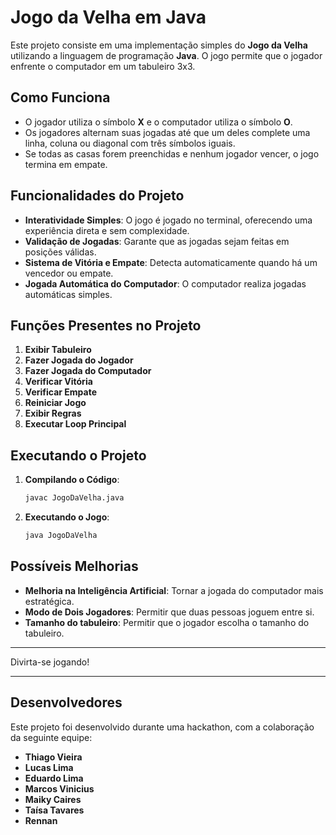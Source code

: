 # Jogo da Velha em Java

Este projeto consiste em uma implementação simples do **Jogo da Velha** utilizando a linguagem de programação **Java**. O jogo permite que o jogador enfrente o computador em um tabuleiro 3x3.

## Como Funciona

- O jogador utiliza o símbolo **X** e o computador utiliza o símbolo **O**.
- Os jogadores alternam suas jogadas até que um deles complete uma linha, coluna ou diagonal com três símbolos iguais.
- Se todas as casas forem preenchidas e nenhum jogador vencer, o jogo termina em empate.

## Funcionalidades do Projeto

- **Interatividade Simples**: O jogo é jogado no terminal, oferecendo uma experiência direta e sem complexidade.
- **Validação de Jogadas**: Garante que as jogadas sejam feitas em posições válidas.
- **Sistema de Vitória e Empate**: Detecta automaticamente quando há um vencedor ou empate.
- **Jogada Automática do Computador**: O computador realiza jogadas automáticas simples.

## Funções Presentes no Projeto

1. **Exibir Tabuleiro**  
2. **Fazer Jogada do Jogador**  
3. **Fazer Jogada do Computador**  
4. **Verificar Vitória**  
5. **Verificar Empate**  
6. **Reiniciar Jogo**  
7. **Exibir Regras**  
8. **Executar Loop Principal**  

## Executando o Projeto

1. **Compilando o Código**:

   ```bash
   javac JogoDaVelha.java
   ```

2. **Executando o Jogo**:

   ```bash
   java JogoDaVelha
   ```

## Possíveis Melhorias

- **Melhoria na Inteligência Artificial**: Tornar a jogada do computador mais estratégica.
- **Modo de Dois Jogadores**: Permitir que duas pessoas joguem entre si.
- **Tamanho do tabuleiro**: Permitir que o jogador escolha o tamanho do tabuleiro.

---

Divirta-se jogando!

---

## Desenvolvedores

Este projeto foi desenvolvido durante uma hackathon, com a colaboração da seguinte equipe:

- **Thiago Vieira**
- **Lucas Lima**
- **Eduardo Lima**
- **Marcos Vinicius**
- **Maiky Caires**
- **Taísa Tavares**
- **Rennan**
